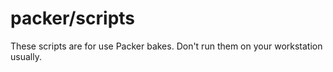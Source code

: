 # packer/scripts
These scripts are for use Packer bakes. Don't run them on your workstation usually.
